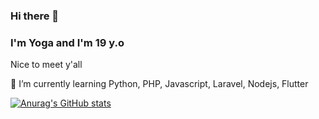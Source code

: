 ### Hi there 👋

<!--
**ChristYoga123/ChristYoga123** is a ✨ _special_ ✨ repository because its `README.md` (this file) appears on your GitHub profile.

Here are some ideas to get you started:

- 🔭 I’m currently working on ...
- 🌱 I’m currently learning ...
- 👯 I’m looking to collaborate on ...
- 🤔 I’m looking for help with ...
- 💬 Ask me about ...
- 📫 How to reach me: ...
- 😄 Pronouns: ...
- ⚡ Fun fact: ...
-->

### I'm Yoga and I'm 19 y.o
Nice to meet y'all

🌱 I’m currently learning Python, PHP, Javascript, Laravel, Nodejs, Flutter

[![Anurag's GitHub stats](https://github-readme-stats.vercel.app/api?username=ChristYoga123)](https://github.com/ChristYoga123/github-readme-stats)
